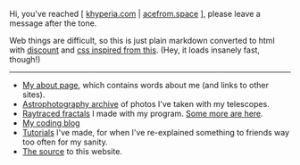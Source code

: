 Hi, you've reached \[ [khyperia.com](https://khyperia.com) | [acefrom.space](https://acefrom.space) \], please leave a message after the tone.

Web things are difficult, so this is just plain markdown converted to html with [discount](https://github.com/Orc/discount) and [css inspired from this](https://gist.github.com/killercup/5917178). (Hey, it loads insanely fast, though!)

---

* [My about page](about.html), which contains words about me (and links to other sites).
* [Astrophotography archive](space/) of photos I've taken with my telescopes.
* [Raytraced fractals](fractals.html) I made with my program. [Some more are here](https://imgur.com/a/rmM4v).
* [My coding blog](blog/)
* [Tutorials](tutorials/) I've made, for when I've re-explained something to friends way too often for my sanity.
* [The source](https://github.com/khyperia/khyperia.com) to this website.
